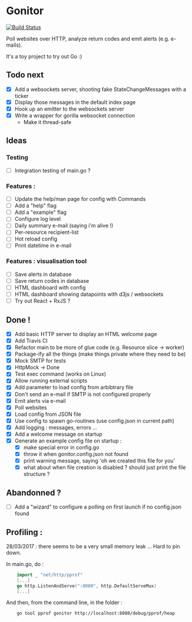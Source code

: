 # Gonitor
[![Build Status](https://travis-ci.org/Kehrlann/gonitor.svg?branch=master)](https://travis-ci.org/Kehrlann/gonitor)

Poll websites over HTTP, analyze return codes and emit alerts (e.g. e-mails).

It's a toy project to try out Go :)

## Todo next
- [x] Add a websockets server, shooting fake StateChangeMessages with a ticker
- [x] Display those messages in the default index page
- [x] Hook up an emitter to the websockets server
- [x] Write a wrapper for gorilla websocket connection
    - Make it thread-safe    

## Ideas
### Testing 
- [ ] Integration testing of main.go ?

### Features :
- [ ] Update the help/man page for config with Commands
- [ ] Add a "help" flag
- [ ] Add a "example" flag
- [ ] Configure log level
- [ ] Daily summary e-mail (saying i'm alive !) 
- [ ] Per-resource recipient-list
- [ ] Hot reload config
- [ ] Print datetime in e-mail

### Features : visualisation tool
- [ ] Save alerts in database
- [ ] Save return codes in database
- [ ] HTML dashboard with config
- [ ] HTML dashboard showing datapoints with d3js / websockets
- [ ] Try out React + RxJS ?

## Done !
- [x] Add basic HTTP server to display an HTML welcome page
- [x] Add Travis CI
- [x] Refactor main to be more of glue code (e.g. Resource slice -> worker)
- [x] Package-ify all the things (make things private where they need to be)
- [x] Mock SMTP for tests
- [x] HttpMock -> Done
- [x] Test exec command (works on Linux)
- [x] Allow running external scripts
- [x] Add parameter to load config from arbibtrary file
- [x] Don't send an e-mail if SMTP is not configured properly
- [x] Emit alerts via e-mail
- [x] Poll websites
- [x] Load config from JSON file
- [x] Use config to spawn go-routines (use config.json in current path)
- [x] Add logging : messages, errors ...
- [x] Add a welcome message on startup
- [x] Generate an example config file on startup : 
    - [x] make special error in config.go 
    - [x] throw it when gonitor.config.json not found  
    - [x] print warning message, saying 'oh we created this file for you'
    - [x] what about when file creation is disabled ? should just print the file structure ?

## Abandonned ? 
- [ ] Add a "wizard" to configure a polling on first launch if no config.json found

## Profiling :
28/03/2017 : there seems to be a very small memory leak ... Hard to pin down.

In main.go, do :
```go
    import _ "net/http/pprof"
    [...]
	go http.ListenAndServe(":8080", http.DefaultServeMux)
    [...]
```

And then, from the command line, in the folder :
```sh
    go tool pprof gonitor http://localhost:8080/debug/pprof/heap
```
